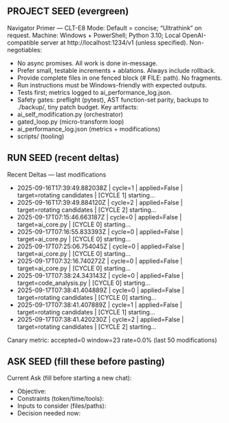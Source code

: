 ## PROJECT SEED (evergreen)
Navigator Primer — CLT-E8
Mode: Default = concise; “Ultrathink” on request.
Machine: Windows + PowerShell; Python 3.10; Local OpenAI-compatible server at http://localhost:1234/v1 (unless specified).
Non-negotiables:
- No async promises. All work is done in-message.
- Prefer small, testable increments + ablations. Always include rollback.
- Provide complete files in one fenced block (# FILE: path). No fragments.
- Run instructions must be Windows-friendly with expected outputs.
- Tests first; metrics logged to ai_performance_log.json.
- Safety gates: preflight (pytest), AST function-set parity, backups to ./backup/, tiny patch budget.
Key artifacts:
- ai_self_modification.py (orchestrator)
- gated_loop.py (micro-transform loop)
- ai_performance_log.json (metrics + modifications)
- scripts/ (tooling)


## RUN SEED (recent deltas)
Recent Deltas — last modifications
- 2025-09-16T17:39:49.882038Z | cycle=1 | applied=False | target=rotating candidates | [CYCLE 1] starting...
- 2025-09-16T17:39:49.884120Z | cycle=2 | applied=False | target=rotating candidates | [CYCLE 2] starting...
- 2025-09-17T07:15:46.663187Z | cycle=0 | applied=False | target=ai_core.py | [CYCLE 0] starting...
- 2025-09-17T07:16:55.833393Z | cycle=0 | applied=False | target=ai_core.py | [CYCLE 0] starting...
- 2025-09-17T07:25:06.754045Z | cycle=0 | applied=False | target=ai_core.py | [CYCLE 0] starting...
- 2025-09-17T07:32:16.740272Z | cycle=0 | applied=False | target=ai_core.py | [CYCLE 0] starting...
- 2025-09-17T07:38:24.343143Z | cycle=0 | applied=False | target=code_analysis.py | [CYCLE 0] starting...
- 2025-09-17T07:38:41.404889Z | cycle=0 | applied=False | target=rotating candidates | [CYCLE 0] starting...
- 2025-09-17T07:38:41.407889Z | cycle=1 | applied=False | target=rotating candidates | [CYCLE 1] starting...
- 2025-09-17T07:38:41.420230Z | cycle=2 | applied=False | target=rotating candidates | [CYCLE 2] starting...

Canary metric: accepted=0 window=23 rate=0.0% (last 50 modifications)


## ASK SEED (fill these before pasting)
Current Ask (fill before starting a new chat):
- Objective:
- Constraints (token/time/tools):
- Inputs to consider (files/paths):
- Decision needed now:

